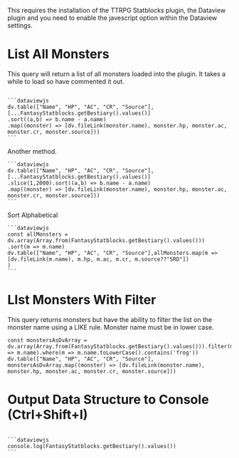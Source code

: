 ---
---
This requires the installation of the TTRPG Statblocks plugin, the Dataview plugin and you need to enable the javescript option within the Dataview settings. 
# List All Monsters
This query will return a list of all monsters loaded into the plugin. It takes a while to load so have commented it out. 

````

```dataviewjs
dv.table(["Name", "HP", "AC", "CR", "Source"], [...FantasyStatblocks.getBestiary().values()]
.sort((a,b) => b.name - a.name)
.map((monster) => [dv.fileLink(monster.name), monster.hp, monster.ac, monster.cr, monster.source]))
```

````

Another method. 

````
```dataviewjs 
dv.table(["Name", "HP", "AC", "CR", "Source"], [...FantasyStatblocks.getBestiary().values()]
.slice(1,2000).sort((a,b) => b.name - a.name)
.map((monster) => [dv.fileLink(monster.name), monster.hp, monster.ac, monster.cr, monster.source])) 
```
````

Sort Alphabetical

````
```dataviewjs
const allMonsters = dv.array(Array.from(FantasyStatblocks.getBestiary().values()))
.sort(m => m.name)
dv.table(["Name", "HP", "AC", "CR", "Source"],allMonsters.map(m => [dv.fileLink(m.name), m.hp, m.ac, m.cr, m.source??"SRD"])
)
```
````

# LIst Monsters With Filter
This query returns monsters but have the ability to filter the list on the monster name using a LIKE rule. Monster name must be in lower case. 

```dataviewjs
const monstersAsDvArray = dv.array(Array.from(FantasyStatblocks.getBestiary().values())).filter(m => m.name).where(m => m.name.toLowerCase().contains('frog'))
dv.table(["Name", "HP", "AC", "CR", "Source"], monstersAsDvArray.map((monster) => [dv.fileLink(monster.name), monster.hp, monster.ac, monster.cr, monster.source]))
```

# Output Data Structure to Console (Ctrl+Shift+I)
````

```dataviewjs 
console.log(FantasyStatblocks.getBestiary().values())
```

````

